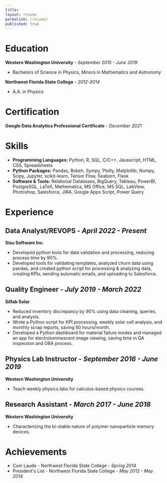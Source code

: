 ```yaml
---
title:
layout: resume
permalink: /resume/
published: true
---
```


# Education
**Western Washington University** - *September 2015 - June 2019*
- Bachelors of Science in Physics, Minors in Mathematics and Astronomy

**Northwest Florida State College** - *2012-2014*
- A.A. in Physics

# Certification
**Google Data Analytics Professional Certificate** - *December 2021*

# Skills
- **Programming Languages:** Python, R, SQL, C/C++, Javascript, HTML, CSS, Spreadsheets
- **Python Packages:** Pandas, Bokeh, Sympy, Plotly, Matplotlib, Numpy, Scipy, Jupyter, scikit-learn, Tensor Flow, Seaborn, Flask
- **Software & Tools:** Relational Databases, BigQuery, Tableau, PowerBI, PostgreSQL, LaTeX, Mathematica, MS Office, MS SQL, LabView, Photoshop, Salesforce, JIRA, Google Apps Script, Power Query

# Experience
## Data Analyst/REVOPS - *April 2022 - Present*
**Sisu Software Inc.**
- Developed python tools for data validation and processing, reducing process time by 90%.
- Developed tools for validating templates, analyzed churn data using pandas, and created python script for processing & analyzing data, creating KPIs, sending automatic emails, and uploading to Salesforce.

## Quality Engineer - *July 2019 - March 2022*
**Silfab Solar**
- Reduced inventory discrepancy by 90% using data cleaning, queries, and analysis.
- Wrote a Python script for KPI processing, weekly solar cell analysis, and monthly scrap reports, saving 50 hours/month.
- Developed a Python dashboard for material failure modes and managed an app for electroluminescent image viewing, saving time in QA inspection and OBA process.

## Physics Lab Instructor - *September 2016 - June 2019*
**Western Washington University**
- Teach weekly physics labs for calculus-based physics courses.

## Research Assistant - *March 2017 - June 2018*
**Western Washington University**
- Characterizing the bi-stable nature of polymer nanoparticle memory devices.

# Achievements
- Cum Laude - Northwest Florida State College - *Spring 2014*
- President's List - Northwest Florida State College - *May 2012 - May 2014*
